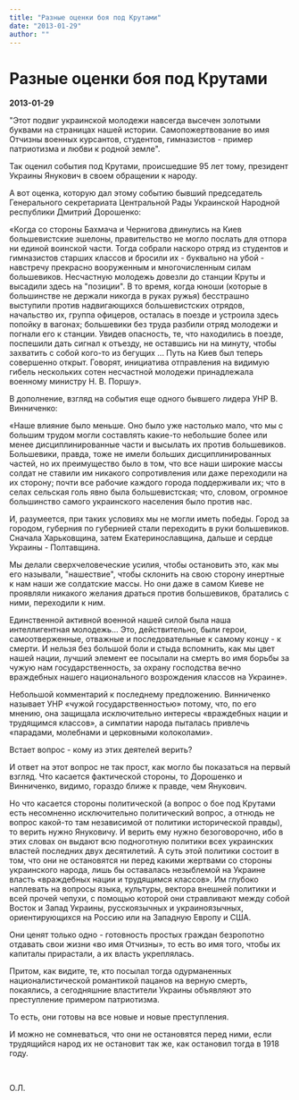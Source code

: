 ```yaml
---
title: "Разные оценки боя под Крутами"
date: "2013-01-29"
author: ""
---
```


# Разные оценки боя под Крутами

**2013-01-29** 

"Этот подвиг украинской молодежи навсегда высечен золотыми буквами на страницах нашей истории. Самопожертвование во имя Отчизны военных курсантов, студентов, гимназистов - пример патриотизма и любви к родной земле".

Так оценил события под Крутами, происшедшие 95 лет тому,  президент Украины Янукович в своем обращении к народу.

А вот оценка, которую дал этому событию бывший председатель Генерального секретариата Центральной Рады Украинской Народной республики Дмитрий Дорошенко:

«Когда со стороны Бахмача и Чернигова двинулись на Киев большевистские эшелоны, правительство не могло послать для отпора ни единой воинской части. Тогда собрали наскоро отряд из студентов и гимназистов старших классов и бросили их - буквально на убой - навстречу прекрасно вооруженным и многочисленным силам большевиков. Несчастную молодежь довезли до станции Круты и высадили здесь на "позиции". В то время, когда юноши (которые в большинстве не держали никогда в руках ружья) бесстрашно выступили против надвигающихся большевистских отрядов, начальство их, группа офицеров, осталась в поезде и устроила здесь попойку в вагонах; большевики без труда разбили отряд молодежи и погнали его к станции. Увидев опасность, те, что находились в поезде, поспешили дать сигнал к отъезду, не оставшись ни на минуту, чтобы захватить с собой кого-то из бегущих ... Путь на Киев был теперь совершенно открыт. Говорят, инициатива отправления на видимую гибель нескольких сотен несчастной молодежи принадлежала военному министру Н. В. Поршу».

В 											дополнение, взгляд 											на события еще 											одного бывшего лидера 											УНР В. Винниченко:

«Наше 											влияние было меньше. 											Оно было 											уже настолько 											мало, что мы с большим трудом могли 											составлять какие-то небольшие 											более или менее дисциплинированные 											части и высылать их против 											большевиков. Большевики, правда, 											тоже не имели больших дисциплинированных 											частей, но их преимущество было 											в том, что все наши широкие массы 											солдат 											не ставили им никакого сопротивления 											или даже переходили на их сторону; 											почти все рабочие 											каждого города поддерживали 											их; что в селах 											сельская голь явно была 											большевистская; что, словом, 											огромное большинство самого 											украинского населения было против 											нас.

И, разумеется, при таких 											условиях мы не могли иметь победы. 											Город за городом, губерния по 											губернией стали переходить в руки 											большевиков. Сначала Харьковщина, 											затем Екатеринославщина, дальше 											и сердце Украины - Полтавщина.

Мы 											делали сверхчеловеческие усилия, 											чтобы остановить это, 											как мы его называли, 											"нашествие", чтобы склонить 											на свою сторону инертные к нам 											наши же солдатские массы. Но они 											даже в самом Киеве не проявляли 											никакого желания драться против 											большевиков, братались с ними, 											переходили к ним. 

Единственной 											активной военной 											нашей силой была наша интеллигентная 											молодежь... Это, действительно, 											были герои, самоотверженные, 											отважные 											и последовательные к самому концу 											- к смерти. И нельзя без большой 											боли и стыда вспомнить, как мы 											цвет нашей нации, лучший элемент 											ее посылали на смерть во имя борьбы 											за чужую нам государственность, 											за охрану господства вечно 											враждебных нашего национального 											возрождения классов на Украине».

Небольшой 											комментарий к последнему 											предложению. Винниченко называет 											УНР «чужой государственностью» 											потому, что, по его мнению, она 											защищала исключительно интересы 											«враждебных нации и трудящимся 											классов», а симпатии народа 											пыталась привлечь «парадами, 											молебнами и церковными колоколами».

Встает вопрос - кому из этих деятелей верить?

И ответ на этот вопрос не так прост, как могло бы показаться на первый взгляд. Что касается фактической стороны, то Дорошенко и Винниченко, видимо, гораздо ближе к правде, чем Янукович.

Но что касается стороны политической (а вопрос о бое под Крутами есть несомненно исключительно политический вопрос, а отнюдь не вопрос какой-то там независимой от политики исторической правды), то верить нужно Януковичу. И верить ему нужно безоговорочно, ибо в этих словах он выдают всю подноготную политики всех украинских властей последних двух десятилетий. А суть этой политики состоит в том, что они не остановятся ни перед какими жертвами со стороны украинского народа, лишь бы оставалась незыблемой на Украине власть «враждебных нации и трудящимся классов». Им глубоко наплевать на вопросы языка, культуры, вектора внешней политики и всей прочей чепухи, с помощью которой они стравливают между собой Восток и Запад Украины, русскоязычных и украиноязычных, ориентирующихся на Россию или на Западную Европу и США.

Они ценят только одно - готовность простых граждан безропотно отдавать свои жизни «во имя Отчизны», то есть во имя того, чтобы их капиталы прирастали, а их власть укреплялась.

Притом, как видите, те, кто посылал тогда одурманенных националистической романтикой пацанов на верную смерть, покаялись, а сегодняшние властители Украины объявляют это преступление примером патриотизма.

То есть, они готовы на все новые и новые преступления.

И можно не сомневаться, что они не остановятся перед ними, если трудящийся народ их не остановит так же, как остановил тогда в 1918 году.

 

О.Л.